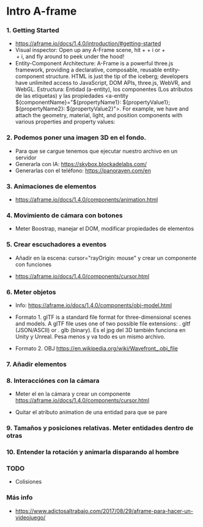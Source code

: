 # Intro A-frame

### 1. Getting Started

- https://aframe.io/docs/1.4.0/introduction/#getting-started
- Visual inspector: Open up any A-Frame scene, hit <ctrl> + <alt> + i or <ctrl> + <option> + i, and fly around to peek under the hood!
- Entity-Component Architecture: A-Frame is a powerful three.js framework, providing a declarative, composable, reusable entity-component structure. HTML is just the tip of the iceberg; developers have unlimited access to JavaScript, DOM APIs, three.js, WebVR, and WebGL. Estructura: Entidad (a-entity), los componentes (Los atributos de las etiquetas) y las propiedades <a-entity ${componentName}="${propertyName1}: ${propertyValue1}; ${propertyName2}: ${propertyValue2}">. For example, we have <a-entity> and attach the geometry, material, light, and position components with various properties and property values:

<a-entity geometry="primitive: sphere; radius: 1.5"
          light="type: point; color: white; intensity: 2"
          material="color: white; shader: flat; src: glow.jpg"
          position="0 0 -5"></a-entity>

### 2. Podemos poner una imagen 3D en el fondo.

- Para que se cargue tenemos que ejecutar nuestro archivo en un servidor
- Generarla con IA: https://skybox.blockadelabs.com/
- Generarlas con el teléfono: https://panoraven.com/en

### 3. Animaciones de elementos

- https://aframe.io/docs/1.4.0/components/animation.html

### 4. Movimiento de cámara con botones

- Meter Boostrap, manejar el DOM, modificar propiedades de elementos

### 5. Crear escuchadores a eventos 

- Añadir en la escena: cursor="rayOrigin: mouse" y crear un componente con funciones

- https://aframe.io/docs/1.4.0/components/cursor.html

### 6. Meter objetos

- Info: https://aframe.io/docs/1.4.0/components/obj-model.html

- Formato 1. glTF is a standard file format for three-dimensional scenes and models. A glTF file uses one of two possible file extensions: . gltf (JSON/ASCII) or . glb (binary). Es el jpg del 3D también funciona en Unity y Unreal. Pesa menos y va todo es un mismo archivo.

- Formato 2. OBJ https://en.wikipedia.org/wiki/Wavefront_.obj_file

### 7. Añadir elementos

### 8. Interacciónes con la cámara

- Meter el <cursor> en la cámara y crear un componente https://aframe.io/docs/1.4.0/components/cursor.html

- Quitar el atributo animation de una entidad para que se pare

### 9. Tamaños y posiciones relativas. Meter entidades dentro de otras

### 10. Entender la rotación y animarla disparando al  hombre

### TODO

- Colisiones

### Más info

- https://www.adictosaltrabajo.com/2017/08/29/aframe-para-hacer-un-videojuego/

